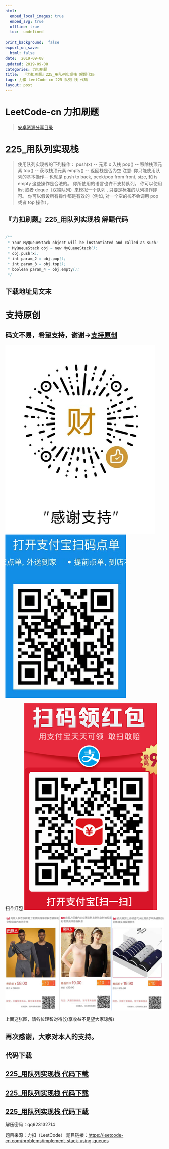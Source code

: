 ```yaml
---
html:
  embed_local_images: true
  embed_svg: true
  offline: true
  toc:  undefined

print_background:  false
export_on_save:
  html: false
date:  2019-09-08
updated: 2019-09-08
categories: 力扣刷题
title:  『力扣刷题』225_用队列实现栈 解题代码
tags: 力扣 LeetCode cn 225 队列 栈 代码
layout: post
---
```




# LeetCode-cn 力扣刷题

> [安卓资源分享目录](https://blog.csdn.net/qq923132714/article/details/83059823 "安卓资源分享目录")


# 225_用队列实现栈

> 使用队列实现栈的下列操作：
push(x) -- 元素 x 入栈
pop() -- 移除栈顶元素
top() -- 获取栈顶元素
empty() -- 返回栈是否为空
注意:
你只能使用队列的基本操作-- 也就是 push to back, peek/pop from front, size, 和 is empty 这些操作是合法的。
你所使用的语言也许不支持队列。 你可以使用 list 或者 deque（双端队列）来模拟一个队列 , 只要是标准的队列操作即可。
你可以假设所有操作都是有效的（例如, 对一个空的栈不会调用 pop 或者 top 操作）。



## 『力扣刷题』225_用队列实现栈 解题代码

``` java

/**
 * Your MyQueueStack object will be instantiated and called as such:
 * MyQueueStack obj = new MyQueueStack();
 * obj.push(x);
 * int param_2 = obj.pop();
 * int param_3 = obj.top();
 * boolean param_4 = obj.empty();
 */

```

## 下载地址见文末

# 支持原创


## 码文不易，希望支持，谢谢->**[支持原创](http://blog.csdn.net/qq923132714/article/details/79399145)**
![微信支付](https://raw.githubusercontent.com/923132714/my_picture/master/blog/support/weixin.png)![微信支付](https://raw.githubusercontent.com/923132714/my_picture/master/blog/support/支付宝.png)

扫个红包
![扫个红包](https://raw.githubusercontent.com/923132714/my_picture/master/blog/support/扫码领红包.png "扫码领红包")

![福利](https://github.com/923132714/my_picture/blob/master/blog/support/%E7%A6%8F%E5%88%A9.png?raw=true "福利")

上面这张图，请各位理智对待(分享收益不足望大家谅解)

## 再次感谢，大家对本人的支持。


## **代码下载**

## [225_用队列实现栈 代码下载](http://eunsetee.com/59mQ "225_用队列实现栈 代码下载")

## [225_用队列实现栈 代码下载](http://u16848854.ctfile.net/fs/16848854-396928291 "225_用队列实现栈 代码下载")

## [225_用队列实现栈 代码下载](http://gestyy.com/w4udcb "225_用队列实现栈 代码下载")


解压密码：qq923132714

题目来源：力扣（LeetCode）
题目链接：https://leetcode-cn.com/problems/implement-stack-using-queues
